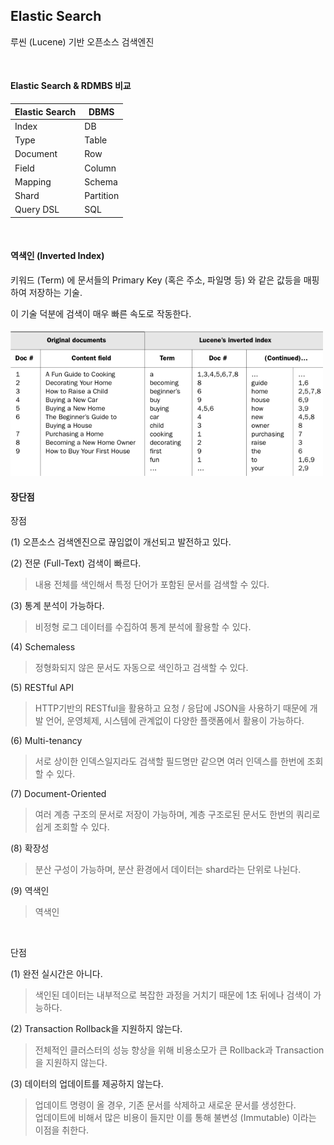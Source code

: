 ## Elastic Search
루씬 (Lucene) 기반 오픈소스 검색엔진

<br />

#### Elastic Search & RDMBS 비교
| Elastic Search | DBMS      |
| -------------- | --------- |
| Index          | DB        |
| Type           | Table     |
| Document       | Row       |
| Field          | Column    |
| Mapping        | Schema    |
| Shard          | Partition |
| Query DSL      | SQL       |

<br />

#### 역색인 (Inverted Index)

키워드 (Term) 에 문서들의 Primary Key (혹은 주소, 파일명 등) 와 같은 값등을 매핑하여 저장하는 기술.

이 기술 덕분에 검색이 매우 빠른 속도로 작동한다.

<img src="../img/es1.png" width="500">


<br />

#### 장단점

장점

(1) 오픈소스 검색엔진으로 끊임없이 개선되고 발전하고 있다.

(2) 전문 (Full-Text) 검색이 빠르다.

> 내용 전체를 색인해서 특정 단어가 포함된 문서를 검색할 수 있다.

(3) 통계 분석이 가능하다.

> 비정형 로그 데이터를 수집하여 통계 분석에 활용할 수 있다.

(4) Schemaless

> 정형화되지 않은 문서도 자동으로 색인하고 검색할 수 있다.

(5) RESTful API

> HTTP기반의 RESTful을 활용하고 요청 / 응답에 JSON을 사용하기 때문에 개발 언어, 운영체제, 시스템에 관계없이 다양한 플랫폼에서 활용이 가능하다.

(6) Multi-tenancy

> 서로 상이한 인덱스일지라도 검색할 필드명만 같으면 여러 인덱스를 한번에 조회할 수 있다.

(7) Document-Oriented

> 여러 계층 구조의 문서로 저장이 가능하며, 계층 구조로된 문서도 한번의 쿼리로 쉽게 조회할 수 있다.

(8) 확장성

> 분산 구성이 가능하며, 분산 환경에서 데이터는 shard라는 단위로 나뉜다.

(9) 역색인

> 역색인 

<br />

단점

(1) 완전 실시간은 아니다.

> 색인된 데이터는 내부적으로 복잡한 과정을 거치기 때문에 1초 뒤에나 검색이 가능하다.

(2) Transaction Rollback을 지원하지 않는다.

> 전체적인 클러스터의 성능 향상을 위해 비용소모가 큰 Rollback과 Transaction을 지원하지 않는다.

(3) 데이터의 업데이트를 제공하지 않는다.

> 업데이트 명령이 올 경우, 기존 문서를 삭제하고 새로운 문서를 생성한다.  
> 업데이트에 비해서 많은 비용이 들지만 이를 통해 불변성 (Immutable) 이라는 이점을 취한다.